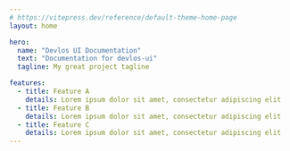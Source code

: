 ```yaml
---
# https://vitepress.dev/reference/default-theme-home-page
layout: home

hero:
  name: "Devlos UI Documentation"
  text: "Documentation for devlos-ui"
  tagline: My great project tagline

features:
  - title: Feature A
    details: Lorem ipsum dolor sit amet, consectetur adipiscing elit
  - title: Feature B
    details: Lorem ipsum dolor sit amet, consectetur adipiscing elit
  - title: Feature C
    details: Lorem ipsum dolor sit amet, consectetur adipiscing elit
---
```

